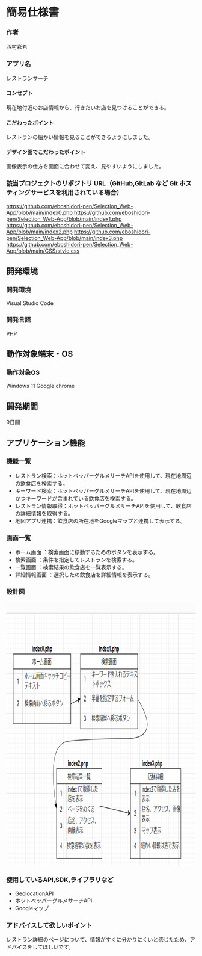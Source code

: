 # 簡易仕様書

### 作者
西村彩希

### アプリ名
レストランサーチ

#### コンセプト
現在地付近のお店情報から、行きたいお店を見つけることができる。

#### こだわったポイント
レストランの細かい情報を見ることができるようにしました。

#### デザイン面でこだわったポイント
画像表示の仕方を画面に合わせて変え、見やすいようにしました。

### 該当プロジェクトのリポジトリ URL（GitHub,GitLab など Git ホスティングサービスを利用されている場合）
https://github.com/eboshidori-pen/Selection_Web-App/blob/main/index0.php
https://github.com/eboshidori-pen/Selection_Web-App/blob/main/index1.php
https://github.com/eboshidori-pen/Selection_Web-App/blob/main/index2.php
https://github.com/eboshidori-pen/Selection_Web-App/blob/main/index3.php
https://github.com/eboshidori-pen/Selection_Web-App/blob/main/CSS/style.css

## 開発環境
### 開発環境
Visual Studio Code

### 開発言語
PHP

## 動作対象端末・OS
### 動作対象OS
Windows 11
Google chrome

## 開発期間
9日間

## アプリケーション機能

### 機能一覧
- レストラン検索：ホットペッパーグルメサーチAPIを使用して、現在地周辺の飲食店を検索する。
- キーワード検索：ホットペッパーグルメサーチAPIを使用して、現在地周辺かつキーワードが含まれている飲食店を検索する。
- レストラン情報取得：ホットペッパーグルメサーチAPIを使用して、飲食店の詳細情報を取得する。
- 地図アプリ連携：飲食店の所在地をGoogleマップと連携して表示する。

### 画面一覧
- ホーム画面 ：検索画面に移動するためのボタンを表示する。
- 検索画面 ：条件を指定してレストランを検索する。
- 一覧画面 ：検索結果の飲食店を一覧表示する。
- 詳細情報画面 ：選択したの飲食店を詳細情報を表示する。

### 設計図
<img src="./ウェブアプリ設計図.png" width="1100" height="700">

### 使用しているAPI,SDK,ライブラリなど
- GeolocationAPI
- ホットペッパーグルメサーチAPI
- Googleマップ

### アドバイスして欲しいポイント
レストラン詳細のページについて、情報がすぐに分かりにくいと感じたため、アドバイスをしてほしいです。
